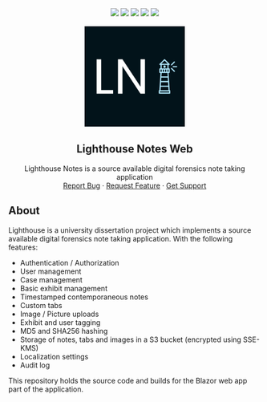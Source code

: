 <div align="center">
    <img src="https://img.shields.io/badge/.NET-5C2D91?style=for-the-badge&logo=.net&logoColor=white">
    <img src="https://img.shields.io/github/languages/top/lighthousenotes/web?style=for-the-badge">
    <img src="https://img.shields.io/github/v/release/lighthousenotes/web?style=for-the-badge">
    <img src="https://img.shields.io/badge/postgres-%23316192.svg?style=for-the-badge&logo=postgresql&logoColor=white">
    <img src="https://img.shields.io/codeclimate/maintainability/LighthouseNotes/Web?style=for-the-badge">
</div>
<br />
<div align="center">
  <a href="https://github.com/lighthousenotes/server">
    <img src=".images/logo.jpg" alt="Logo" width="200" height="200">
  </a>
</div>
<h2 align="center"> Lighthouse Notes Web </h2>
<p align="center">
    Lighthouse Notes is a source available digital forensics note taking application
    <br>
    <a href="https://github.com/lighthousenotes/web/issues">Report Bug</a>
    ·
    <a href="https://github.com/lighthousenotes/web/discussions">Request Feature</a>
    ·
    <a href="https://github.com/lighthousenotes/web/discussions"> Get Support </a>
</p>

## About

Lighthouse is a university dissertation project which implements a source available digital forensics note taking application. With the following features:

- Authentication / Authorization
- User management
- Case management
- Basic exhibit management
- Timestamped contemporaneous notes
- Custom tabs
- Image / Picture uploads
- Exhibit and user tagging
- MD5 and SHA256 hashing
- Storage of notes, tabs and images in a S3 bucket (encrypted using SSE-KMS)
- Localization settings
- Audit log

This repository holds the source code and builds for the Blazor web app part of the application. 